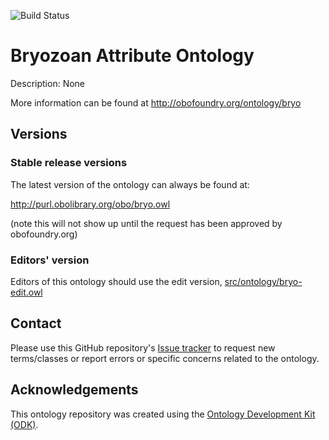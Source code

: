 
![Build Status](https://github.com/megbalk/bryo/workflows/CI/badge.svg)
# Bryozoan Attribute Ontology

Description: None

More information can be found at http://obofoundry.org/ontology/bryo

## Versions

### Stable release versions

The latest version of the ontology can always be found at:

http://purl.obolibrary.org/obo/bryo.owl

(note this will not show up until the request has been approved by obofoundry.org)

### Editors' version

Editors of this ontology should use the edit version, [src/ontology/bryo-edit.owl](src/ontology/bryo-edit.owl)

## Contact

Please use this GitHub repository's [Issue tracker](https://github.com/megbalk/bryo/issues) to request new terms/classes or report errors or specific concerns related to the ontology.

## Acknowledgements

This ontology repository was created using the [Ontology Development Kit (ODK)](https://github.com/INCATools/ontology-development-kit).